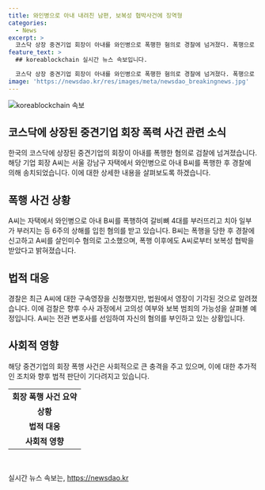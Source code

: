 ```yaml
---
title: 와인병으로 아내 내려친 남편, 보복성 협박사건에 징역형
categories:
  - News
excerpt: >
  코스닥 상장 중견기업 회장이 아내를 와인병으로 폭행한 혐의로 경찰에 넘겨졌다. 폭행으로 아내는 갈비뼈 4대가 부러지고 치아 일부가 부러지는 등 큰 상처를 입었고, 살인미수 혐의로 고소했다. 경찰이 구속영장을 신청했지만 법원에서 기각되었고, 검찰은 향후 과정에서 보복 범죄 여부 등을 조사할 예정이다. 현재 A씨는 혐의를 부인 중이며, 과거에도 가정폭력을 주장했다고 한다.
feature_text: >
  ## koreablockchain 실시간 뉴스 속보입니다.

  코스닥 상장 중견기업 회장이 아내를 와인병으로 폭행한 혐의로 경찰에 넘겨졌다. 폭행으로 아내는 갈비뼈 4대가 부러지고 치아 일부가 부러지는 등 큰 상처를 입었고, 살인미수 혐의로 고소했다. 경찰이 구속영장을 신청했지만 법원에서 기각되었고, 검찰은 향후 과정에서 보복 범죄 여부 등을 조사할 예정이다. 현재 A씨는 혐의를 부인 중이며, 과거에도 가정폭력을 주장했다고 한다.
image: 'https://newsdao.kr/res/images/meta/newsdao_breakingnews.jpg'
---
```


<p><img src="https://newsdao.kr/res/images/meta/newsdao_breakingnews.jpg" alt="koreablockchain 속보" /></p>

<h2 data-ke-size="size26">코스닥에 상장된 중견기업 회장 폭력 사건 관련 소식</h2>

<p data-ke-size="size16">한국의 코스닥에 상장된 중견기업의 회장이 아내를 폭행한 혐의로 검찰에 넘겨졌습니다. 해당 기업 회장 A씨는 서울 강남구 자택에서 와인병으로 아내 B씨를 폭행한 후 경찰에 의해 송치되었습니다. 이에 대한 상세한 내용을 살펴보도록 하겠습니다.</p>

<h2 data-ke-size="size24">폭행 사건 상황</h2>

<p data-ke-size="size16">A씨는 자택에서 와인병으로 아내 B씨를 폭행하여 갈비뼈 4대를 부러뜨리고 치아 일부가 부러지는 등 6주의 상해를 입힌 혐의를 받고 있습니다. B씨는 폭행을 당한 후 경찰에 신고하고 A씨를 살인미수 혐의로 고소했으며, 폭행 이후에도 A씨로부터 보복성 협박을 받았다고 밝혀졌습니다.</p>

<h2 data-ke-size="size24">법적 대응</h2>

<p data-ke-size="size16">경찰은 최근 A씨에 대한 구속영장을 신청했지만, 법원에서 영장이 기각된 것으로 알려졌습니다. 이에 검찰은 향후 수사 과정에서 고의성 여부와 보복 범죄의 가능성을 살펴볼 예정입니다. A씨는 전관 변호사를 선임하여 자신의 혐의를 부인하고 있는 상황입니다.</p>

<h2 data-ke-size="size24">사회적 영향</h2>

<p data-ke-size="size16">해당 중견기업의 회장 폭행 사건은 사회적으로 큰 충격을 주고 있으며, 이에 대한 추가적인 조치와 향후 법적 판단이 기다려지고 있습니다.</p>

<table>
    <tr>
        <td style="text-align: center; height: 17px;"><b>회장 폭행 사건 요약</b></td>
    </tr>
    <tr>
        <td style="text-align: center; height: 17px;"><b>상황</b></td>
    </tr>
    <tr>
        <td style="text-align: center; height: 17px;"><b>법적 대응</b></td>
    </tr>
    <tr>
        <td style="text-align: center; height: 17px;"><b>사회적 영향</b></td>
    </tr>
</table>

<p data-ke-size="size16">&nbsp;</p>
실시간 뉴스 속보는, <a href="https://newsdao.kr" rel="dofollow">https://newsdao.kr</a>


